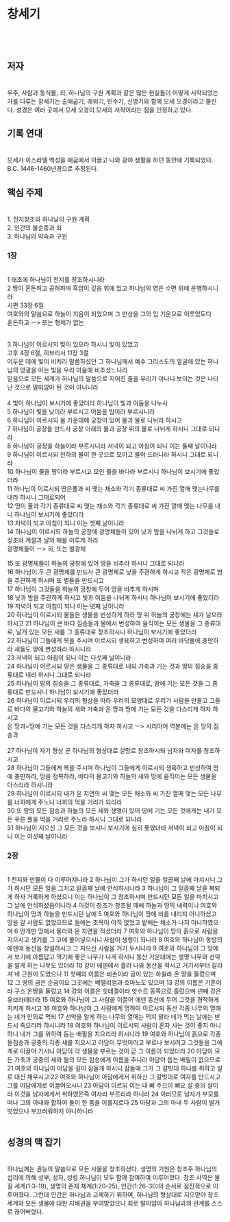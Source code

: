<h2 style="font-size: 2em;">창세기</h2><br>
<br>
<h3 style="font-size: 1.5em;">저자</h3><br>
우주, 사람과 동식물, 죄, 하나님의 구원 계획과 같은 많은 현실들이 어떻게 시작되었는가를 다루는 창세기는 출애굽기, 레위기, 민수기, 신명기와 함께 모세 오경이라고 불린다. 성경은 여러 곳에서 모세 오경이 모세의 저작이라는 점을 인정하고 있다.<br>
<h3 style="font-size: 1.5em;">기록 연대</h3><br>
모세가 이스라엘 백성을 애굽에서 이끌고 나와 광야 생활을 하던 동안에 기록되었다. B.C. 1446-1460년경으로 추정된다.<br>
<h3 style="font-size: 1.5em;">핵심 주제</h3><br>
1. 천지창조와 하나님의 구원 계획<br>
2. 인간의 불순종과 죄<br>
3. 하나님의 약속과 구원<br>
<h3 style="font-size: 1.2em;">1장</h3><br>
1 태초에 하나님이 천지를 창조하시니라<br>
2 땅이 혼돈하고 공허하며 흑암이 깊음 위에 있고 하나님의 영은 수면 위에 운행하시니라<br>
시편 33장 6절<br>
여호와의 말씀으로 하늘이 지음이 되었으며 그 만상을 그의 입 기운으로 이루었도다<br>
혼돈하고 ㅡ> 또는 형체가 없는<br>
<br>

3 하나님이 이르시되 빛이 있으라 하시니 빛이 있었고<br>
고후 4장 6절, 히브리서 11장 3절<br>
어두운 데에 빛이 비치라 말씀하셨던 그 하나님께서 예수 그리스도의 얼굴에 있는 하나님의 영광을 아는 빛을 우리 마음에 비추셨느니라<br>
믿음으로 모든 세계가 하나님의 말씀으로 지어진 줄을 우리가 아나니 보이는 것은 나타난 것으로 말미암아 된 것이 아니니라<br>
<br>
4 빛이 하나님이 보시기에 좋았더라 하나님이 빛과 어둠을 나누사<br>
5 하나님이 빛을 낮이라 부르시고 어둠을 밤이라 부르시니라<br>
6 하니님이 이르시되 물 가운데에 궁창이 있어 물과 물로 나뉘라 하시고<br>
7 하나님이 궁창을 만드사 궁창 아래의 물과 궁창 위의 물로 나뉘게 하시니 그대로 되니라<br>
8 하나님이 궁창을 하늘이라 부르시니라 저녁이 되고 아침이 되니 이는 둘째 날이니라<br>
9 하나님이 이르시되 천하의 물이 한 곳으로 모이고 물이 드러나라 하시니 그대로 되니라<br>
10 하나님이 물을 땅이라 부르시고 모인 물을 바다라 부르시니 하나님이 보시기에 좋았더라<br>
11 하나님이 이르시되 땅은풀과 씨 맺는 채소와 각기 종류대로 씨 가진 열매 맺는나무를 내라 하시니 그대로되어<br>
12 땅이 풀과 각기 종류대로 씨 맺는 채소와 각기 종류대로 씨 가진 열매 맺는 나무를 내니 하나님이 보시기에 좋았더라<br>
13 저녁이 되고 아침이 되니 이는 셋째 날이니라<br>
14 하나님이 이르시되 하늘의 궁창에 광명체들이 있어 낮과 밤을 나뉘게 하고 그것들로 징조와 계절과 날의 해를 이루게 하라<br>
광명체들이 ㅡ> 히, 또는 발광체<br>

15 또 광명체들이 하늘의 궁창에 있어 땅을 비추라 하시니 그대로 되니라<br>
16 하나님이 두 큰 광명체를 만드사 큰 광명체로 낮을 주관하게 하시고 작은 광명체로 밤을 주관하게 하시며 또 별들을 만드시고<br>
17 하나님이 그것들을 하늘의 궁창에 두어 땅을 비추게 하시며<br>
18 낮과 밤을 주관하게 하시고 빛과 어둠을 나뉘게 하시니 하나님이 보시기에 좋았더라<br>
19 저녁이 되고 아침이 되니 이는 넷째 날이니라<br>
20 하나님이 이르시되 물들은 생물을 번성하게 하라 땅 위 하늘의 궁창에는 새가 날으라 하시고
21 하나님이 큰 바다 짐승들과 물에서 번성하여 움직이는 모든 생물을 그 종류대로, 날개 있는 모든 새를 그 종류대로 창조하시니 하나님이 보시기에 좋았더라<br>
22 하나님이 그들에게 복을 주시며 이르시되 생육하고 번성하여 여러 바닷물에 충만하라 새들도 땅에 번성하라 하시니라<br>
23 저녁이 되고 아침이 되니 이는 다섯째 날이니라<br>
24 하나님이 이르시되 땅은 생물을 그 종류대로 내되 가축과 기는 것과 땅의 짐승을 종류대로 내라 하시니 그대로 되니라<br>
25 하나님이 땅의 짐승을 그 종류대로, 가축을 그 종류대로, 땅에 기는 모든 것을 그 종류대로 만드시니 하나님이 보시기에 좋았더라<br>
26 하나님이 이르시되 우리의 형상을 따라 우리의 모양대로 우리가 사람을 만들고 그들로 바다의 물고기와 하늘의 새와 가축과 온 땅과 땅에 기는 모든 것을 다스리게 하자 하시고<br>
온 땅과~땅에 기는 모든 것을 다스리게 하자 하시고 ㅡ> 시리아어 역본에는 온 땅의 짐승과<br>
<br>
27 하나님이 자기 형상 곧 하나님의 형상대로 살망르 창조하시되 남자와 여자를 창조하시고<br>
28 하나님이 그들에게 복을 주시며 하나님이 그들에게 이르시되 생육하고 번성하여 땅에 충만하라, 땅을 정복하라, 바다의 물고기와 하늘의 새와 땅에 움직이는 모든 생물을 다스리라 하시니라<br>
29 하나님이 이르시되 내가 온 지면의 씨 맺는 모든 채소와 씨 가진 열매 맺는 모든 나무를 너희에게 주노니 너희의 먹을 거리가 되리라<br>
30 또 땅의 모든 짐승과 하늘의 모든 새와 생명이 있어 땅에 기는 모든 것에게는 내가 모든 푸른 풀을 먹을 거리로 주노라 하시니 그대로 되니라<br>
31 하나님이 지으신 그 모든 것을 보시니 보시기에 심히 좋았더라 저녁이 되고 아침이 되니 이는 여섯째 날이니라<br>
<h3 style="font-size: 1.2em;">2장</h3><br>
1 천지와 만물이 다 이루어지니라
2 하나님이 그가 하시던 일을 일곱째 날에 마치시니 그가 하시던 모든 일을 그치고 일곱째 날에 안식하시니라
3 하나님이 그 일곱째 날을 복되게 하사 거룩하게 하셨으니 이는 하나님이 그 창조하시며 만드시던 모든 일을 마치시고 그 날에 안식하셨음이니라
4 이것이 창조가 창조될 때에 하늘과 땅의 내력이니 여호와 하나님이 땅과 하늘을 만드시던 날에 
5 여호와 하나님이 땅에 비를 내리지 아니하셨고 땅을 갈 사람도 없었으므로 들에는 초목이 아직 없었고 밭에는 채소가 나지 아니하였으며
6 안개만 땅에서 올라와 온 지면을 적셨더라
7 여호와 하나님이 땅의 흙으로 사람을 지으시고 생기를 그 코에 불어넣으시니 사람이 생령이 되니라
8 여호와 하나님이 동방의 에덴에 동산을 창설하시고 그 지으신 사람을 거기 두시니라
9 여호와 하나님이 그 땅에서 보기에 아름답고 먹기에 좋은 나무가 나게 하시니 동산 가운데에는 생명 나무와 선악을 알게 하는 나무도 있더라
10 강이 에덴에서 흘러 나와 동산을 적시고 거기서부터 갈라져 네 근원이 도었으니
11 첫째의 이름은 비손이라 금이 있는 하윌라 온 땅을 둘렀으며
12 그 땅의 금은 순금이요 그곳에는 베델리엄과 호마노도 있으며
13 강의 이름은 기혼이라 구스 온땅을 둘렀고
14 강의 이름은 힛데겔이라 앗수르 동쪽으로 흘렀으며 넨째 강은 유브라데더라
15 여호와 하나님이 그 사람을 이끌어 에덴 동산에 두어 그것을 경작하게 지키게 하시고
16 여호와 하나님이 그 사람에게 명하여 이르시되 동산 각종 나무의 열매는 네가 인의로 먹되
17 선악을 알게 하는 나무의 열매는 먹지 말라 네가 먹는 날에는 반드시 죽으리라 하시니라
18 여호와 하나님이 이르시되 사람이 혼자 사는 것이 좋지 아니하니 내가 그를 위하여 돕는 배필을 지으리라 하시니라
19 여호와 하나님이 흙으로 각종 들짐승과 공중의 각종 새를 지으시고 아담이 무엇이라고 부르나 보시려고 그것들을 그에게로 이끌어 가시니 아담이 각 생물을 부르는 것이 곧 그 이름이 되었더라
20 아담이 모든 가축과 공중의 새와 들의 모든 짐승에게 이름을 주니라 아담이 돕는 배필이 없으므로
21 여호와 하나님이 아담을 깊이 잠들게 하시니 잠들매 그가 그 갈빗대 하나를 취하고 살로 대신 채우시고
22 여호와 하나님이 아담에게서 취하신 그 갈빗대로 여자를 만드시고 그를 아담에게로 이끌어오시니
23 아담이 이르되 이는 내 뼈 주으이 뼈요 살 중의 살이라 이것을 남자에게서 취하였은즉 여자라 부르리라 하니라
24 이러므로 남자가 부모를 떠나 그의 아내와 합하여 둘이 한 몸을 이룰지로다
25 아담과 그의 아내 두 사람이 벌거벗었으나 부끄러워하지 아니하니라
<br>
<br>
<h3 style="font-size: 1.5em;">성경의 맥 잡기</h3><br>
하나님께는 권능의 말씀으로 모든 사물을 창조하셨다. 생명의 기원은 창조주 하나님의 섭리에 의해 성부, 성자, 성령 하나님이 모두 함께 참여하여 이루어졌다. 창조 사역은 물질 세계(1:3-19), 생명의 존재 체계(1:20-25), 인간(1:26-30)의 순서로 점진적으로 이루어졌다. 그런데 인간은 하나님과 교제하기 위하여, 하나님의 형상대로 지으맏아 창조 세계와 모든 생물에 대한 지배권을 부여받았으나  죄로 말미암아 하나님과의 관계를 스스로 끊어버렸다.